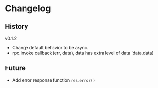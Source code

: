 
# Changelog

## History

v0.1.2

* Change default behavior to be async.
* rpc.invoke callback (err, data), data has extra level of data (data.data)


## Future

* Add error response function `res.error()`



